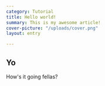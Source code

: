 ```yaml
---
category: Tutorial
title: Hello world!
summary: This is my awesome article!
cover-picture: "/uploads/cover.png"
layout: entry

---
```

## Yo

How's it going fellas?